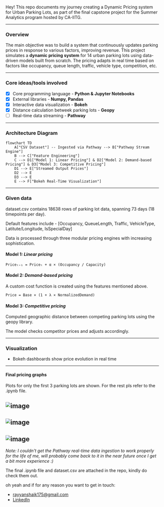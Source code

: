 Hey! This repo documents my journey creating a Dynamic Pricing system for Urban Parking Lots, as part of the final capstone project for the Summer Analytics program hosted by CA-IITG.

---

### Overview
The main objective was to build a system that continuously updates parking prices in response to various factors, improving revenue.
This project simulates a **dynamic pricing system** for 14 urban parking lots using data-driven models built from scratch.
The pricing adapts in real time based on factors like occupancy, queue length, traffic, vehicle type, competition, etc.

---

### Core ideas/tools involved

- [x] Core programming language - **Python & Jupyter Notebooks**
- [x] External libraries - **Numpy, Pandas**
- [x] Interactive data visualization - **Bokeh**
- [x] Distance calculation betweek parking lots - **Geopy**
- [ ] Real-time data streaming - **Pathway**

---

### Architecture Diagram

```mermaid
flowchart TD
    A["CSV Dataset"] -- Ingested via Pathway --> B["Pathway Stream Engine"]
    B --> C["Feature Engineering"]
    C --> D1["Model 1: Linear Pricing"] & D2["Model 2: Demand-based Pricing"] & D3["Model 3: Competitive Pricing"]
    D1 --> E["Streamed Output Prices"]
    D2 --> E
    D3 --> E
    E --> F["Bokeh Real-Time Visualization"]
```

---

### Given data

dataset.csv contains 18638 rows of parking lot data, spanning 73 days (18 timepoints per day).

Default features include - [Occupancy, QueueLength, Traffic, VehicleType, Latitute/Longitude, IsSpecialDay]

Data is processed through three modular pricing engines with increasing sophistication.

#### Model 1: *Linear pricing*

```
Priceₜ₊₁ = Priceₜ + α × (Occupancy / Capacity)
```

#### Model 2: *Demand-based pricing*

A custom cost function is created using the features mentioned above.
```
Price = Base × (1 + λ × NormalizedDemand)
```

#### Model 3: *Competitive pricing*

Computed geographic distance between competing parking lots using the geopy library.

The model checks competitor prices and adjusts accordingly.

---

### Visualization
* Bokeh dashboards show price evolution in real time

---

#### Final pricing graphs
Plots for only the first 3 parking lots are shown. For the rest pls refer to the .ipynb file.

![image](https://github.com/user-attachments/assets/6e6a96b6-a862-4e2d-a8f8-bb6441e9ed95)
---
![image](https://github.com/user-attachments/assets/16c16695-faa4-4e27-9bb1-6f3ee88a7f32)
---
![image](https://github.com/user-attachments/assets/968940c5-5743-4cc1-987d-5b0ac5411e58)
---



_Note: I couldn't get the Pathway real-time data ingestion to work properly for the life of me, will probably come back to it in the near future once I get a bit more experience :)_

The final .ipynb file and dataset.csv are attached in the repo, kindly do check them out.

oh yeah and if for any reason you want to get in touch:
* <rayyanshaik175@gmail.com>
* [LinkedIn](https://www.linkedin.com/in/rayyan-shaik-67a017341/)
